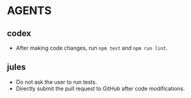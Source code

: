 # AGENTS

## codex
- After making code changes, run `npm test` and `npm run lint`.

## jules
- Do not ask the user to run tests.
- Directly submit the pull request to GitHub after code modifications.
